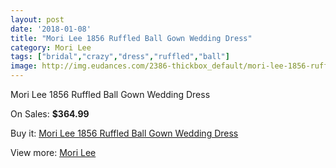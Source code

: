 ```yaml
---
layout: post
date: '2018-01-08'
title: "Mori Lee 1856 Ruffled Ball Gown Wedding Dress"
category: Mori Lee
tags: ["bridal","crazy","dress","ruffled","ball"]
image: http://img.eudances.com/2386-thickbox_default/mori-lee-1856-ruffled-ball-gown-wedding-dress.jpg
---
```

Mori Lee 1856 Ruffled Ball Gown Wedding Dress

On Sales: **$364.99**
<a href="https://www.eudances.com/en/mori-lee/795-mori-lee-1856-ruffled-ball-gown-wedding-dress.html"><amp-img layout="responsive" width="600" height="600" src="//img.eudances.com/2386-thickbox_default/mori-lee-1856-ruffled-ball-gown-wedding-dress.jpg" alt="Mori Lee 1856 Ruffled Ball Gown Wedding Dress 0" /></a>
<a href="https://www.eudances.com/en/mori-lee/795-mori-lee-1856-ruffled-ball-gown-wedding-dress.html"><amp-img layout="responsive" width="600" height="600" src="//img.eudances.com/2388-thickbox_default/mori-lee-1856-ruffled-ball-gown-wedding-dress.jpg" alt="Mori Lee 1856 Ruffled Ball Gown Wedding Dress 1" /></a>
<a href="https://www.eudances.com/en/mori-lee/795-mori-lee-1856-ruffled-ball-gown-wedding-dress.html"><amp-img layout="responsive" width="600" height="600" src="//img.eudances.com/2387-thickbox_default/mori-lee-1856-ruffled-ball-gown-wedding-dress.jpg" alt="Mori Lee 1856 Ruffled Ball Gown Wedding Dress 2" /></a>

Buy it: [Mori Lee 1856 Ruffled Ball Gown Wedding Dress](https://www.eudances.com/en/mori-lee/795-mori-lee-1856-ruffled-ball-gown-wedding-dress.html "Mori Lee 1856 Ruffled Ball Gown Wedding Dress")

View more: [Mori Lee](https://www.eudances.com/en/9-mori-lee "Mori Lee")